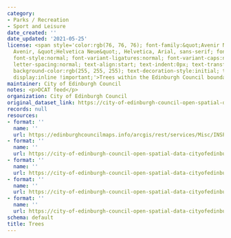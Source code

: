 ```yaml
---
category:
- Parks / Recreation
- Sport and Leisure
date_created: ''
date_updated: '2021-05-25'
license: <span style='color:rgb(76, 76, 76); font-family:&quot;Avenir Next&quot;,
  Avenir, &quot;Helvetica Neue&quot;, Helvetica, Arial, sans-serif; font-size:15px;
  font-style:normal; font-variant-ligatures:normal; font-variant-caps:normal; font-weight:400;
  letter-spacing:normal; text-align:start; text-indent:0px; text-transform:none; word-spacing:0px;
  background-color:rgb(255, 255, 255); text-decoration-style:initial; text-decoration-color:initial;
  display:inline !important;'>Trees within the Edinburgh Council boundary area</span>
maintainer: City of Edinburgh Council
notes: <p>DCAT feed</p>
organization: City of Edinburgh Council
original_dataset_link: https://city-of-edinburgh-council-open-spatial-data-cityofedinburgh.hub.arcgis.com/maps/cityofedinburgh::trees
records: null
resources:
- format: ''
  name: ''
  url: https://edinburghcouncilmaps.info/arcgis/rest/services/Misc/INSPIRE/MapServer/39
- format: ''
  name: ''
  url: https://city-of-edinburgh-council-open-spatial-data-cityofedinburgh.hub.arcgis.com/datasets/cityofedinburgh::trees.geojson?outSR=%7B%22latestWkid%22%3A27700%2C%22wkid%22%3A27700%7D
- format: ''
  name: ''
  url: https://city-of-edinburgh-council-open-spatial-data-cityofedinburgh.hub.arcgis.com/datasets/cityofedinburgh::trees.csv?outSR=%7B%22latestWkid%22%3A27700%2C%22wkid%22%3A27700%7D
- format: ''
  name: ''
  url: https://city-of-edinburgh-council-open-spatial-data-cityofedinburgh.hub.arcgis.com/datasets/cityofedinburgh::trees.kml?outSR=%7B%22latestWkid%22%3A27700%2C%22wkid%22%3A27700%7D
- format: ''
  name: ''
  url: https://city-of-edinburgh-council-open-spatial-data-cityofedinburgh.hub.arcgis.com/datasets/cityofedinburgh::trees.zip?outSR=%7B%22latestWkid%22%3A27700%2C%22wkid%22%3A27700%7D
schema: default
title: Trees
---
```


